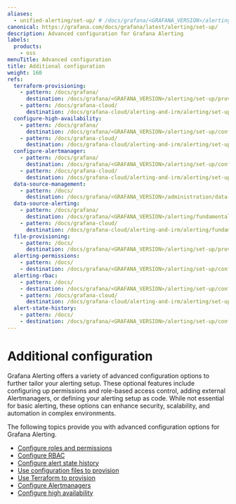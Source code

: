 ```yaml
---
aliases:
  - unified-alerting/set-up/ # /docs/grafana/<GRAFANA_VERSION>/alerting/unified-alerting/set-up/
canonical: https://grafana.com/docs/grafana/latest/alerting/set-up/
description: Advanced configuration for Grafana Alerting
labels:
  products:
    - oss
menuTitle: Advanced configuration
title: Additional configuration
weight: 160
refs:
  terraform-provisioning:
    - pattern: /docs/grafana/
      destination: /docs/grafana/<GRAFANA_VERSION>/alerting/set-up/provision-alerting-resources/terraform-provisioning/
    - pattern: /docs/grafana-cloud/
      destination: /docs/grafana-cloud/alerting-and-irm/alerting/set-up/provision-alerting-resources/terraform-provisioning/
  configure-high-availability:
    - pattern: /docs/grafana/
      destination: /docs/grafana/<GRAFANA_VERSION>/alerting/set-up/configure-high-availability/
    - pattern: /docs/grafana-cloud/
      destination: /docs/grafana-cloud/alerting-and-irm/alerting/set-up/configure-high-availability/
  configure-alertmanager:
    - pattern: /docs/grafana/
      destination: /docs/grafana/<GRAFANA_VERSION>/alerting/set-up/configure-alertmanager/
    - pattern: /docs/grafana-cloud/
      destination: /docs/grafana-cloud/alerting-and-irm/alerting/set-up/configure-alertmanager/
  data-source-management:
    - pattern: /docs/
      destination: /docs/grafana/<GRAFANA_VERSION>/administration/data-source-management/
  data-source-alerting:
    - pattern: /docs/grafana/
      destination: /docs/grafana/<GRAFANA_VERSION>/alerting/fundamentals/alert-rules/#supported-data-sources
    - pattern: /docs/grafana-cloud/
      destination: /docs/grafana-cloud/alerting-and-irm/alerting/fundamentals/alert-rules/#supported-data-sources
  file-provisioning:
    - pattern: /docs/
      destination: /docs/grafana/<GRAFANA_VERSION>/alerting/set-up/provision-alerting-resources/file-provisioning/
  alerting-permissions:
    - pattern: /docs/
    - destination: /docs/grafana/<GRAFANA_VERSION>/alerting/set-up/configure-roles//alerting/set-up/configure-roles/
  alerting-rbac:
    - pattern: /docs/
    - destination: /docs/grafana/<GRAFANA_VERSION>/alerting/set-up/configure-rbac/
    - pattern: /docs/grafana-cloud/
      destination: /docs/grafana-cloud/alerting-and-irm/alerting/set-up/configure-rbac/
  alert-state-history:
    - pattern: /docs/
    - destination: /docs/grafana/<GRAFANA_VERSION>/alerting/set-up/configure-alert-state-history/
---
```


# Additional configuration

Grafana Alerting offers a variety of advanced configuration options to further tailor your alerting setup. These optional features include configuring up permissions and role-based access control, adding external Alertmanagers, or defining your alerting setup as code. While not essential for basic alerting, these options can enhance security, scalability, and automation in complex environments.

The following topics provide you with advanced configuration options for Grafana Alerting.

- [Configure roles and permissions](ref:alerting-permissions)
- [Configure RBAC](ref:alerting-rbac)
- [Configure alert state history](ref:alert-state-history)
- [Use configuration files to provision](ref:file-provisioning)
- [Use Terraform to provision](ref:terraform-provisioning)
- [Configure Alertmanagers](ref:configure-alertmanager)
- [Configure high availability](ref:configure-high-availability)
